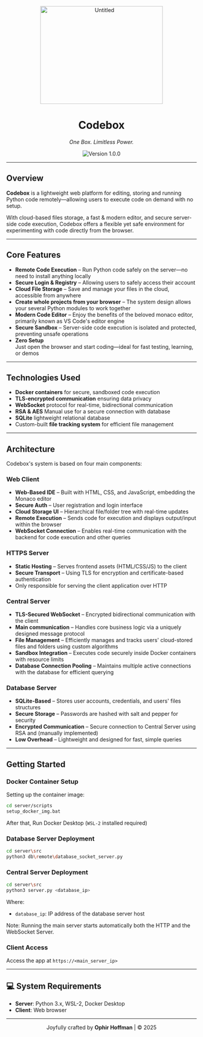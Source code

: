 <p align="center">
  
<img width="324" height="259" alt="Untitled" src="https://github.com/user-attachments/assets/f43d022c-3faf-49d5-afcb-83e12aa9ad7a" />

</p>


<h1 align="center">Codebox</h1>
<p align="center"><i>One Box. Limitless Power.</i></p>

<p align="center">
  <img src="https://img.shields.io/badge/version-1.0.0-blue" alt="Version 1.0.0"/>
</p>

---

## Overview

**Codebox** is a lightweight web platform for editing, storing and running Python code remotely—allowing users to execute code on demand with no setup.

With cloud-based files storage, a fast & modern editor, and secure server-side code execution, Codebox offers a flexible yet safe environment for experimenting with code directly from the browser.

---

## Core Features

- **Remote Code Execution**  – Run Python code safely on the server—no need to install anything locally
- **Secure Login & Registry** – Allowing users to safely access their account 
- **Cloud File Storage** – Save and manage your files in the cloud, accessible from anywhere
- **Create whole projects from your browser** – The system design allows your several Python modules to work together
- **Modern Code Editor** – Enjoy the benefits of the beloved monaco editor, primarily known as VS Code's editor engine
- **Secure Sandbox** – Server-side code execution is isolated and protected, preventing unsafe operations
- **Zero Setup**  
  Just open the browser and start coding—ideal for fast testing, learning, or demos

---

## Technologies Used

- **Docker containers** for secure, sandboxed code execution  
- **TLS-encrypted communication** ensuring data privacy   
- **WebSocket** protocol for real-time, bidirectional communication  
- **RSA & AES** Manual use for a secure connection with database
- **SQLite** lightweight relational database  
- Custom-built **file tracking system** for efficient file management


---

## Architecture

Codebox's system is based on four main components:

### Web Client

- **Web-Based IDE** – Built with HTML, CSS, and JavaScript, embedding the Monaco editor
- **Secure Auth** – User registration and login interface  
- **Cloud Storage UI** – Hierarchical file/folder tree with real-time updates  
- **Remote Execution** – Sends code for execution and displays output/input within the browser  
- **WebSocket Connection** – Enables real-time communication with the backend for code execution and other queries  

### HTTPS Server

- **Static Hosting** – Serves frontend assets (HTML/CSS/JS) to the client  
- **Secure Transport** – Using TLS for encryption and certificate-based authentication
- Only responsible for serving the client application over HTTP  

### Central Server  

- **TLS-Secured WebSocket** – Encrypted bidirectional communication with the client  
- **Main communication** – Handles core business logic via a uniquely designed message protocol
- **File Management** – Efficiently manages and tracks users' cloud-stored files and folders using custom algorithms  
- **Sandbox Integration** – Executes code securely inside Docker containers with resource limits  
- **Database Connection Pooling** – Maintains multiple active connections with the database for efficient querying

### Database Server

- **SQLite-Based** – Stores user accounts, credentials, and users' files structures  
- **Secure Storage** – Passwords are hashed with salt and pepper for security  
- **Encrypted Communication** – Secure connection to Central Server using RSA and (manually implemented)  
- **Low Overhead** – Lightweight and designed for fast, simple queries  

---

## Getting Started

### Docker Container Setup

Setting up the container image:
```bash
cd server/scripts
setup_docker_img.bat
```

After that, Run Docker Desktop (`WSL-2` installed required)  

### Database Server Deployment

```bash
cd server\src
python3 db\remote\database_socket_server.py
``` 

### Central Server Deployment

```bash
cd server\src
python3 server.py <database_ip>
``` 
Where:
- `database_ip`: IP address of the database server host

Note: Running the main server starts automatically both the HTTP and the WebSocket Server.

### Client Access

Access the app at `https://<main_server_ip>`

---

## 💻 System Requirements

- **Server**: Python 3.x, WSL-2, Docker Desktop
- **Client**: Web browser

---

<p align="center">
  Joyfully crafted by <strong>Ophir Hoffman</strong> | &copy; 2025
</p>
